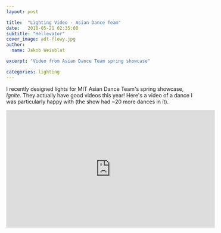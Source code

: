 ```yaml
---
layout: post

title:  "Lighting Video - Asian Dance Team"
date:   2018-05-21 02:35:00
subtitle: "Hellevator"
cover_image: adt-flowy.jpg
author: 
  name: Jakob Weisblat

excerpt: "Video from Asian Dance Team spring showcase"

categories: lighting
---
```

I recently designed lights for MIT Asian Dance Team's spring showcase, *Ignite*. They actually have good videos this year! Here's a video of a dance I was particularly happy with (the show had ~20 more dances in it).  


<iframe width="560" height="315" src="https://www.youtube-nocookie.com/embed/LBX7pagD9LM?rel=0" frameborder="0" allow="autoplay; encrypted-media" allowfullscreen></iframe>
